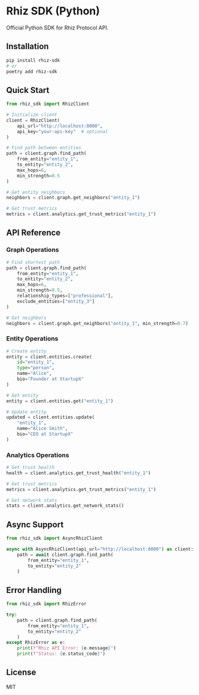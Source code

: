 # Rhiz SDK (Python)

Official Python SDK for Rhiz Protocol API.

## Installation

```bash
pip install rhiz-sdk
# or
poetry add rhiz-sdk
```

## Quick Start

```python
from rhiz_sdk import RhizClient

# Initialize client
client = RhizClient(
    api_url="http://localhost:8000",
    api_key="your-api-key"  # optional
)

# Find path between entities
path = client.graph.find_path(
    from_entity="entity_1",
    to_entity="entity_2",
    max_hops=6,
    min_strength=0.5
)

# Get entity neighbors
neighbors = client.graph.get_neighbors("entity_1")

# Get trust metrics
metrics = client.analytics.get_trust_metrics("entity_1")
```

## API Reference

### Graph Operations

```python
# Find shortest path
path = client.graph.find_path(
    from_entity="entity_1",
    to_entity="entity_2",
    max_hops=6,
    min_strength=0.5,
    relationship_types=["professional"],
    exclude_entities=["entity_3"]
)

# Get neighbors
neighbors = client.graph.get_neighbors("entity_1", min_strength=0.7)
```

### Entity Operations

```python
# Create entity
entity = client.entities.create(
    id="entity_1",
    type="person",
    name="Alice",
    bio="Founder at StartupX"
)

# Get entity
entity = client.entities.get("entity_1")

# Update entity
updated = client.entities.update(
    "entity_1",
    name="Alice Smith",
    bio="CEO at StartupX"
)
```

### Analytics Operations

```python
# Get trust health
health = client.analytics.get_trust_health("entity_1")

# Get trust metrics
metrics = client.analytics.get_trust_metrics("entity_1")

# Get network stats
stats = client.analytics.get_network_stats()
```

## Async Support

```python
from rhiz_sdk import AsyncRhizClient

async with AsyncRhizClient(api_url="http://localhost:8000") as client:
    path = await client.graph.find_path(
        from_entity="entity_1",
        to_entity="entity_2"
    )
```

## Error Handling

```python
from rhiz_sdk import RhizError

try:
    path = client.graph.find_path(
        from_entity="entity_1",
        to_entity="entity_2"
    )
except RhizError as e:
    print(f"Rhiz API Error: {e.message}")
    print(f"Status: {e.status_code}")
```

## License

MIT

